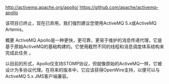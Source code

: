 http://activemq.apache.org/apollo/
https://github.com/apache/activemq-apollo

该项目已终止，现在已弃用，我们强烈建议您使用ActiveMQ 5.x或ActiveMQ Artemis。

概要
ActiveMQ Apollo是一种更快，更可靠，更易于维护的消息传递代理，它是基于原始ActiveMQ的基础构建的。它使用截然不同的线程和消息调度体系结构来完成此任务 。

以目前的形式，Apollo仅支持STOMP协议，但就像原始的ActiveMQ一样，它被设计为多协议代理。在将来的版本中，它应该获得OpenWire支持，以便可以与ActiveMQ 5.x JMS客户端兼容。





